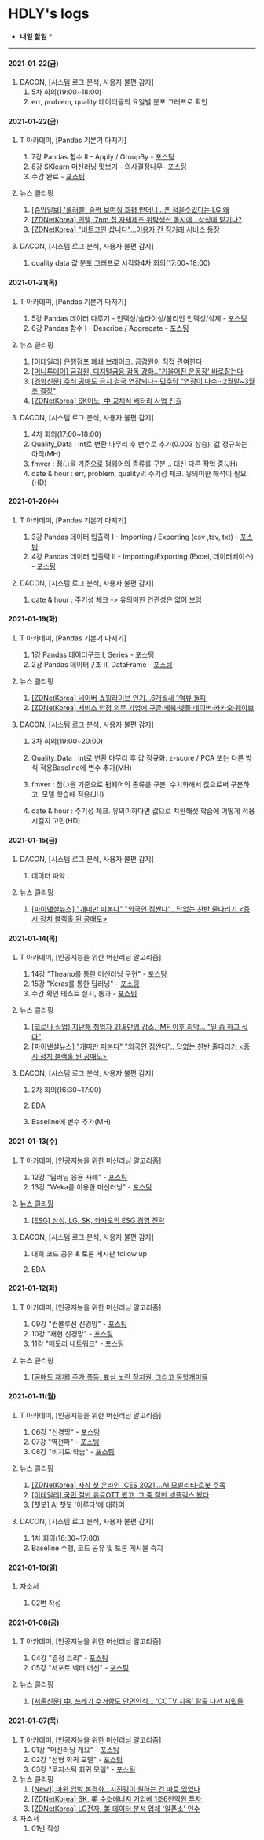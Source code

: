 # HDLY's logs



* <b>내일 할일</b>
  * 



<hr>


#### 2021-01-22(금)

1. DACON, [시스템 로그 분석, 사용자 불편 감지]
   1. 5차 회의(19:00~18:00)
   2. err, problem, quality 데이터들의 요일별 분포 그래프로 확인



#### 2021-01-22(금)

1. T 아카데미, [Pandas 기본기 다지기]

   1. 7강 Pandas 함수 II - Apply / GroupBy - <a href="https://blog.naver.com/handuelly/222216021454">포스팅</a>
   2. 8강 SKlearn 머신러닝 맛보기 - 의사결정나무- <a href="https://blog.naver.com/handuelly/222216029825">포스팅</a>
   3. 수강 완료 - <a href="https://blog.naver.com/handuelly/222216033695">포스팅</a>

2. 뉴스 클리핑

   1. <a href="https://blog.naver.com/handuelly/222215925058">[중앙일보] '롤러블' 슬쩍 보여줘 호평 받더니…폰 접을수있다는 LG 왜</a>
   2. <a href="https://blog.naver.com/handuelly/222215942708">[ZDNetKorea] 인텔, 7nm 칩 자체제조·위탁생산 동시에...삼성에 맡기나?</a>
   3. <a href="https://blog.naver.com/handuelly/222215954042">[ZDNetKorea] "비트코인 삽니다"...이용자 간 직거래 서비스 등장</a>

3. DACON, [시스템 로그 분석, 사용자 불편 감지]

   1. quality data 값 분포 그래프로 시각화4차 회의(17:00~18:00)

      

#### 2021-01-21(목)

1. T 아카데미, [Pandas 기본기 다지기]

   1. 5강 Pandas 데이터 다루기 - 인덱싱/슬라이싱/불리언 인덱싱/삭제 - <a href="https://blog.naver.com/handuelly/222214672887">포스팅</a>
   2. 6강 Pandas 함수 I - Describe / Aggregate - <a href="https://blog.naver.com/handuelly/222214697057">포스팅</a>

2. 뉴스 클리핑

   1. <a href="https://blog.naver.com/handuelly/222214748353">[이데일리] 은행점포 폐쇄 브레이크‥금감원이 직접 관여한다</a>
   2. <a href="https://blog.naver.com/handuelly/222214755822">[머니투데이] 금감원, 디지털금융 감독 강화…'기울어진 운동장' 바로잡는다</a>
   3. <a href="https://blog.naver.com/handuelly/222214762918">[경향신문] 주식 공매도 금지 결국 연장되나···민주당 “연장이 다수···2월말~3월초 결정”</a>
   4. <a href="https://blog.naver.com/handuelly/222214774148">[ZDNetKorea] SK이노, 中 교체식 배터리 사업 진출</a>

3. DACON, [시스템 로그 분석, 사용자 불편 감지]

   1. 4차 회의(17:00~18:00)
   2. Quality_Data : int로 변환 마무리 후 변수로 추가(0.003 상승), 값 정규화는 아직(MH)
   3. fmver : 점(.)을 기준으로 펌웨어의 종류를 구분... 대신 다른 작업 중(JH)
   4. date & hour : err, problem, quality의 주기성 체크. 유의미한 해석이 필요(HD)

   

#### 2021-01-20(수)

1. T 아카데미, [Pandas 기본기 다지기]

   1. 3강 Pandas 데이터 입출력 I - Importing / Exporting (csv ,tsv, txt) - <a href="https://blog.naver.com/handuelly/222213431915">포스팅</a>
   2. 4강 Pandas 데이터 입출력 II - Importing/Exporting (Excel, 데이터베이스) - <a href="https://blog.naver.com/handuelly/222213450042">포스팅</a>

2. DACON, [시스템 로그 분석, 사용자 불편 감지]

   1. date & hour : 주기성 체크 -> 유의미한 연관성은 없어 보임

      

#### 2021-01-19(화)

1. T 아카데미, [Pandas 기본기 다지기]

   1. 1강 Pandas 데이터구조 I, Series - <a href="https://blog.naver.com/handuelly/222212237442">포스팅</a>
   2. 2강 Pandas 데이터구조 II, DataFrame - <a href="https://blog.naver.com/handuelly/222212279250">포스팅</a>

2. 뉴스 클리핑

   1. <a href="https://blog.naver.com/handuelly/222212464703">[ZDNetKorea] 네이버 쇼핑라이브 인기…6개월새 1억뷰 돌파</a>
   2. <a href="https://blog.naver.com/handuelly/222212477235">[ZDNetKorea] 서비스 안정 의무 기업에 구글‧페북‧넷플‧네이버‧카카오‧웨이브</a>

3. DACON, [시스템 로그 분석, 사용자 불편 감지]

   1. 3차 회의(19:00~20:00)

   2. Quality_Data : int로 변환 마무리 후 값 정규화. z-score / PCA 또는 다른 방식 적용Baseline에 변수 추가(MH)

   3. fmver : 점(.)을 기준으로 펌웨어의 종류를 구분. 수치화해서 값으로써 구분하고, 모델 학습에 적용(JH)

   4. date & hour : 주기성 체크. 유의미하다면 값으로 치환해섯 학습에 어떻게 적용시킬지 고민(HD)

      

#### 2021-01-15(금)

1. DACON, [시스템 로그 분석, 사용자 불편 감지]

   1. 데이터 파악

2. 뉴스 클리핑

   1. <a href="https://blog.naver.com/handuelly/222207737378">[파이낸셜뉴스] "개미만 피본다" "외국인 짐싼다".. 답없는 찬반 줄다리기 <증시·정치 블랙홀 된 공매도></a>

   

#### 2021-01-14(목)

1. T 아카데미, [인공지능을 위한 머신러닝 알고리즘]

   1. 14강 "Theano를 통한 머신러닝 구현" - <a href="https://blog.naver.com/handuelly/222206949682">포스팅</a>
   2. 15강 "Keras를 통한 딥러닝" - <a href="https://blog.naver.com/handuelly/222206962132">포스팅</a>
   3. 수강 확인 테스트 실시, 통과 - <a href="https://blog.naver.com/handuelly/222206996678">포스팅</a>

2. 뉴스 클리핑

   1. <a href="https://blog.naver.com/handuelly/222207714891">[코로나 실업] 지난해 취업자 21.8만명 감소, IMF 이후 최악… "일 좀 하고 싶다"</a>
   2. <a href="https://blog.naver.com/handuelly/222207737378">[파이낸셜뉴스] "개미만 피본다" "외국인 짐싼다".. 답없는 찬반 줄다리기 <증시·정치 블랙홀 된 공매도></a>

3. DACON, [시스템 로그 분석, 사용자 불편 감지]

   1. 2차 회의(16:30~17:00)

   2. EDA

   3. Baseline에 변수 추가(MH)

      

#### 2021-01-13(수)

1. T 아카데미, [인공지능을 위한 머신러닝 알고리즘]

   1. 12강 "딥러닝 응용 사례" - <a href="https://blog.naver.com/handuelly/222205746565">포스팅</a>
   2. 13강 "Weka를 이용한 머신러닝" - <a href="https://blog.naver.com/handuelly/222205756708">포스팅

2. 뉴스 클리핑

   1. <a href="https://blog.naver.com/handuelly/222206028466">[ESG] 삼성, LG, SK, 카카오의 ESG 경영 전략</a>

3. DACON, [시스템 로그 분석, 사용자 불편 감지]

   1. 대회 코드 공유 & 토론 게시판 follow up

   2. EDA

      

#### 2021-01-12(화)

1. T 아카데미, [인공지능을 위한 머신러닝 알고리즘]

   1. 09강 "컨볼루션 신경망" - <a href="https://blog.naver.com/handuelly/222204960303">포스팅</a>
   2. 10강 "재현 신경망" - <a href="https://blog.naver.com/handuelly/222205159823">포스팅</a>
   3. 11강 "메모리 네트워크" - <a href="https://blog.naver.com/handuelly/222205321972">포스팅</a>
2. 뉴스 클리핑

   1. <a href="https://blog.naver.com/handuelly/222205362958">[공매도 재개] 주가 폭등, 표심 노린 정치권, 그리고 동학개미들</a>




#### 2021-01-11(월)

1. T 아카데미, [인공지능을 위한 머신러닝 알고리즘]

   1. 06강 "신경망" - <a href="https://blog.naver.com/handuelly/222203522246">포스팅</a>
   2. 07강 "역전파" - <a href="https://blog.naver.com/handuelly/222203560916">포스팅</a>
   3. 08강 "비지도 학습" - <a href="https://blog.naver.com/handuelly/222203651409">포스팅</a>
2. 뉴스 클리핑

   1. <a href="https://blog.naver.com/handuelly/222203668808">[ZDNetKorea] 사상 첫 온라인 'CES 2021'…AI·모빌리티·로봇 주목</a>
   2. <a href="https://blog.naver.com/handuelly/222203683357">[이데일리] 국민 절반 유료OTT 봤고, 그 중 절반 넷플릭스 봤다</a>
   3. <a href="https://blog.naver.com/handuelly/222204041885">[챗봇] AI 챗봇 '이루다'에 대하여</a>
3. DACON, [시스템 로그 분석, 사용자 불편 감지]
   1. 1차 회의(16:30~17:00)
   2. Baseline 수행, 코드 공유 및 토론 게시물 숙지



#### 2021-01-10(일)

1. 자소서

   1. 02번 작성

      

#### 2021-01-08(금)

1. T 아카데미, [인공지능을 위한 머신러닝 알고리즘]

   1. 04강 "결정 트리" - <a href="https://blog.naver.com/handuelly/222200441160">포스팅</a>
   2. 05강 "서포트 벡터 머신" - <a href="https://blog.naver.com/handuelly/222200501175">포스팅</a>

2. 뉴스 클리핑

   1. <a href="https://blog.naver.com/handuelly/222200557401">[서울신문] 中, 쓰레기 수거함도 안면인식… ‘CCTV 지옥’ 탈출 나선 시민들</a>

   

#### 2021-01-07(목)

1. T 아카데미, [인공지능을 위한 머신러닝 알고리즘]
   1. 01강 "머신러닝 개요" - <a href="https://blog.naver.com/handuelly/222199342602">포스팅</a>
   2. 02강 "선형 회귀 모델" - <a href="https://blog.naver.com/handuelly/222199383159">포스팅</a>
   3. 03강 "로지스틱 회귀 모델" - <a href="https://blog.naver.com/handuelly/222199410046">포스팅</a>
2. 뉴스 클리핑
   1. <a href="https://blog.naver.com/handuelly/222199618503">[New1] 마윈 압박 본격화…시진핑이 원하는 건 따로 있었다</a>
   2. <a href="https://blog.naver.com/handuelly/222199634531">[ZDNetKorea] SK, 美 수소에너지 기업에 1조6천억원 투자</a>
   3. <a href="https://blog.naver.com/handuelly/222199649877">[ZDNetKorea] LG전자, 美 데이터 분석 업체 '알폰소' 인수</a>
3. 자소서
   1. 01번 작성

